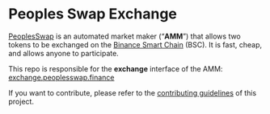 # Peoples Swap Exchange


[PeoplesSwap](https://thepeoplesswap.netlify.app/) is an automated market maker (“**AMM**”) that allows two tokens to be exchanged on the [Binance Smart Chain](https://www.binance.org/en/smartChain) (BSC). It is fast, cheap, and allows anyone to participate.

This repo is responsible for the **exchange** interface of the AMM: [exchange.peoplesswap.finance](https://thepeoplesswap.netlify.app)

If you want to contribute, please refer to the [contributing guidelines](./CONTRIBUTING.md) of this project.

